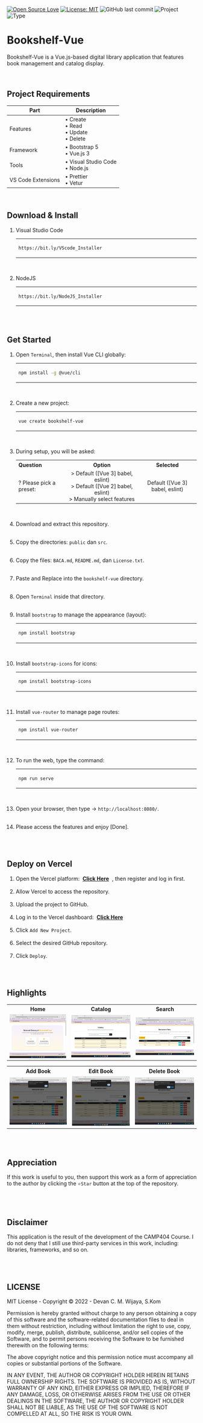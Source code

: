 [![Open Source Love](https://badges.frapsoft.com/os/v1/open-source.svg?style=flat)](https://github.com/ellerbrock/open-source-badges/)
[![License: MIT](https://img.shields.io/badge/License-MIT-blue.svg?logo=github&color=%23F7DF1E)](https://opensource.org/licenses/MIT)
![GitHub last commit](https://img.shields.io/github/last-commit/cakraawijaya/bookshelf-vue?logo=Codeforces&logoColor=white&color=%23F7DF1E)
![Project](https://img.shields.io/badge/Project-Website-light.svg?style=flat&logo=googlechrome&logoColor=white&color=%23F7DF1E)
![Type](https://img.shields.io/badge/Type-Course-light.svg?style=flat&logo=gitbook&logoColor=white&color=%23F7DF1E)

# Bookshelf-Vue
<p>Bookshelf-Vue is a Vue.js-based digital library application that features book management and catalog display.</p>

<br>

## Project Requirements
| Part | Description |
| --- | --- |
| Features | • Create<br>• Read<br>• Update<br>• Delete |
| Framework | • Bootstrap 5<br>• Vue.js 3 |
| Tools | • Visual Studio Code<br>• Node.js |
| VS Code Extensions | • Prettier<br>• Vetur |

<br>

## Download & Install
1. Visual Studio Code

   <table><tr><td width="810">
   
   ```
   https://bit.ly/VScode_Installer
   ```
   
   </td></tr></table><br>
   
2. NodeJS

   <table><tr><td width="810">
   
   ```
   https://bit.ly/NodeJS_Installer
   ```
   
   </td></tr></table>

<br><br>

## Get Started
1. Open ``` Terminal ```, then install Vue CLI globally:<br>
   <table><tr><td width="810">
      
   ```bash
   npm install -g @vue/cli
   ```
   
   </td></tr></table>
   <br>
2. Create a new project:<br>
   <table><tr><td width="810">
      
   ```bash
   vue create bookshelf-vue
   ```
   
   </td></tr></table>
   <br>
3. During setup, you will be asked:<br>
   <table>
      <tr>
         <th width="200">Question</th>
         <th align="center" width="350">Option</th>
         <th align="center" width="260">Selected</th>
      </tr>
      <tr>
         <td>? Please pick a preset:</td>
         <td align="center">> Default ([Vue 3] babel, eslint)<br>> Default ([Vue 2] babel, eslint)<br>> Manually select features</td>
         <td align="center">Default ([Vue 3] babel, eslint)</td>
      </tr>
   </table>
   <br>
4. Download and extract this repository.<br><br>
5. Copy the directories: ``` public ``` dan ``` src ```.<br><br>
6. Copy the files: ``` BACA.md ```, ``` README.md ```, dan ``` License.txt ```.<br><br>
7. Paste and Replace into the ``` bookshelf-vue ``` directory.<br><br>
8. Open ``` Terminal ``` inside that directory.<br><br>
9. Install ``` bootstrap ``` to manage the appearance (layout):<br>
   <table><tr><td width="810">
      
   ```bash
   npm install bootstrap
   ```
   
   </td></tr></table>
   <br>
10. Install ``` bootstrap-icons ``` for icons:<br>
    <table><tr><td width="810">
      
    ```bash
    npm install bootstrap-icons
    ```
   
    </td></tr></table>
    <br>
11. Install ``` vue-router ``` to manage page routes:<br>
    <table><tr><td width="810">
      
    ```bash
    npm install vue-router
    ```
   
    </td></tr></table>
    <br>
12. To run the web, type the command:<br>
    <table><tr><td width="810">
      
    ```bash
    npm run serve
    ```
   
    </td></tr></table>
    <br>
13. Open your browser, then type -> ``` http://localhost:8080/ ```.<br><br>
14. Please access the features and enjoy [Done].

<br><br>

## Deploy on Vercel
1. Open the Vercel platform:&nbsp;&nbsp;<strong><a href="https://vercel.com/new?utm_medium=default-template&filter=next.js&utm_source=create-next-app&utm_campaign=create-next-app-readme">Click Here</a></strong> &nbsp;, then register and log in first.<br><br>
2. Allow Vercel to access the repository.<br><br>
3. Upload the project to GitHub.<br><br>
4. Log in to the Vercel dashboard:&nbsp;&nbsp;<strong><a href="https://vercel.com/dashboard">Click Here</a></strong><br><br>
5. Click ``` Add New Project ```.<br><br>
6. Select the desired GitHub repository.<br><br>
7. Click ``` Deploy ```.

<br><br>

## Highlights
<table>
<tr>
<th width="280">Home</th>
<th width="280">Catalog</th>
<th width="280">Search</th>
</tr>
<tr>
<td><img src="documentation/Home.jpg" alt="home"></td>
<td><img src="documentation/Catalog.jpg" alt="catalog"></td>
<td><img src="documentation/Search.jpg" alt="search"></td>
</tr>
</table>
<table>
<tr>
<th width="280">Add Book</th>
<th width="280">Edit Book</th>
<th width="280">Delete Book</th>
</tr>
<tr>
<td><img src="documentation/Add Book.jpg" alt="add-book"></td>
<td><img src="documentation/Edit Book.jpg" alt="edit-book"></td>
<td><img src="documentation/Delete Book.jpg" alt="delete-book"></td>
</tr>
</table>

<br><br>

## Appreciation
If this work is useful to you, then support this work as a form of appreciation to the author by clicking the ``` ⭐Star ``` button at the top of the repository.

<br><br>

## Disclaimer
This application is the result of the development of the CAMP404 Course. I do not deny that I still use third-party services in this work, including: libraries, frameworks, and so on.

<br><br>

## LICENSE
MIT License - Copyright © 2022 - Devan C. M. Wijaya, S.Kom

Permission is hereby granted without charge to any person obtaining a copy of this software and the software-related documentation files to deal in them without restriction, including without limitation the right to use, copy, modify, merge, publish, distribute, sublicense, and/or sell copies of the Software, and to permit persons receiving the Software to be furnished therewith on the following terms:

The above copyright notice and this permission notice must accompany all copies or substantial portions of the Software.

IN ANY EVENT, THE AUTHOR OR COPYRIGHT HOLDER HEREIN RETAINS FULL OWNERSHIP RIGHTS. THE SOFTWARE IS PROVIDED AS IS, WITHOUT WARRANTY OF ANY KIND, EITHER EXPRESS OR IMPLIED, THEREFORE IF ANY DAMAGE, LOSS, OR OTHERWISE ARISES FROM THE USE OR OTHER DEALINGS IN THE SOFTWARE, THE AUTHOR OR COPYRIGHT HOLDER SHALL NOT BE LIABLE, AS THE USE OF THE SOFTWARE IS NOT COMPELLED AT ALL, SO THE RISK IS YOUR OWN.
